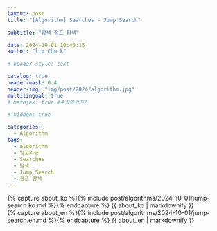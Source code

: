 ```yaml
---
layout: post
title: "[Algorithm] Searches - Jump Search"

subtitle: "탐색 점프 탐색"

date: 2024-10-01 10:40:15
author: "lim.Chuck"

# header-style: text

catalog: true
header-mask: 0.4
header-img: "img/post/2024/algorithm.jpg"
multilingual: true
# mathjax: true #수학쓸껀지?

# hidden: true

categories:
  - Algorithm
tags:
  - algorithm
  - 알고리즘
  - Searches
  - 탐색
  - Jump Search
  - 점프 탐색
---
```


<div class="ko post-container">
    {% capture about_ko %}{% include post/algorithms/2024-10-01/jump-search.ko.md %}{% endcapture %}
    {{ about_ko | markdownify }}
</div>
<div class="en post-container">
    {% capture about_en %}{% include post/algorithms/2024-10-01/jump-search.en.md %}{% endcapture %}
    {{ about_en | markdownify }}
</div>
